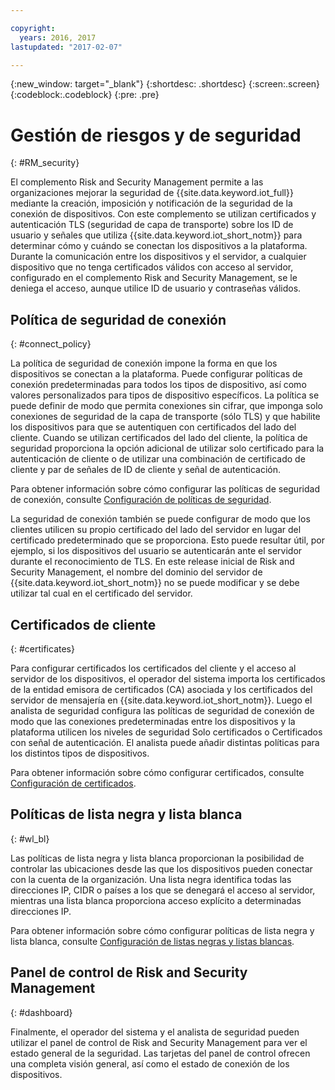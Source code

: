 ```yaml
---

copyright:
  years: 2016, 2017
lastupdated: "2017-02-07"

---
```


{:new_window: target="\_blank"}
{:shortdesc: .shortdesc}
{:screen:.screen}
{:codeblock:.codeblock}
{:pre: .pre}

# Gestión de riesgos y de seguridad
{: #RM_security}

El complemento Risk and Security Management permite a las organizaciones mejorar la seguridad de {{site.data.keyword.iot_full}} mediante la creación, imposición y notificación de la seguridad de la conexión de dispositivos. Con este complemento se utilizan certificados y autenticación TLS (seguridad de capa de transporte) sobre los ID de usuario y señales que utiliza {{site.data.keyword.iot_short_notm}} para determinar cómo y cuándo se conectan los dispositivos a la plataforma. Durante la comunicación entre los dispositivos y el servidor, a cualquier dispositivo que no tenga certificados válidos con acceso al servidor, configurado en el complemento Risk and Security Management, se le deniega el acceso, aunque utilice ID de usuario y contraseñas válidos.

## Política de seguridad de conexión
{: #connect_policy}

La política de seguridad de conexión impone la forma en que los dispositivos se conectan a la plataforma. Puede configurar políticas de conexión predeterminadas para todos los tipos de dispositivo, así como valores personalizados para tipos de dispositivo específicos. La política se puede definir de modo que permita conexiones sin cifrar, que imponga solo conexiones de seguridad de la capa de transporte (sólo TLS) y que habilite los dispositivos para que se autentiquen con certificados del lado del cliente. Cuando se utilizan certificados del lado del cliente, la política de seguridad proporciona la opción adicional de utilizar solo certificado para la autenticación de cliente o de utilizar una combinación de certificado de cliente y par de señales de ID de cliente y señal de autenticación.

Para obtener información sobre cómo configurar las políticas de seguridad de conexión, consulte [Configuración de políticas de seguridad](set_up_policies.html).

La seguridad de conexión también se puede configurar de modo que los clientes utilicen su propio certificado del lado del servidor en lugar del certificado predeterminado que se proporciona. Esto puede resultar útil, por ejemplo, si los dispositivos del usuario se autenticarán ante el servidor durante el reconocimiento de TLS. En este release inicial de Risk and Security Management, el nombre del dominio del servidor de {{site.data.keyword.iot_short_notm}} no se puede modificar y se debe utilizar tal cual en el certificado del servidor.

## Certificados de cliente
{: #certificates}

Para configurar certificados los certificados del cliente y el acceso al servidor de los dispositivos, el operador del sistema importa los certificados de la entidad emisora de certificados (CA) asociada y los certificados del servidor de mensajería en {{site.data.keyword.iot_short_notm}}. Luego el analista de seguridad configura las políticas de seguridad de conexión de modo que las conexiones predeterminadas entre los dispositivos y la plataforma utilicen los niveles de seguridad Solo certificados o Certificados con señal de autenticación. El analista puede añadir distintas políticas para los distintos tipos de dispositivos.

Para obtener información sobre cómo configurar certificados, consulte [Configuración de certificados](set_up_certificates.html).

## Políticas de lista negra y lista blanca
{: #wl_bl}

Las políticas de lista negra y lista blanca proporcionan la posibilidad de controlar las ubicaciones desde las que los dispositivos pueden conectar con la cuenta de la organización. Una lista negra identifica todas las direcciones IP, CIDR o países a los que se denegará el acceso al servidor, mientras una lista blanca proporciona acceso explícito a determinadas direcciones IP.

Para obtener información sobre cómo configurar políticas de lista negra y lista blanca, consulte [Configuración de listas negras y listas blancas](set_up_policies.html#config_black_white).

## Panel de control de Risk and Security Management
{: #dashboard}

Finalmente, el operador del sistema y el analista de seguridad pueden utilizar el panel de control de Risk and Security Management para ver el estado general de la seguridad. Las tarjetas del panel de control ofrecen una completa visión general, así como el estado de conexión de los dispositivos.
